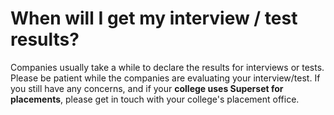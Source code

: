 # When will I get my interview / test results?

Companies usually take a while to declare the results for interviews or tests. Please be patient while the companies are evaluating your interview/test. If you still have any concerns, and if your **college uses Superset for placements**, please get in touch with your college's placement office.

